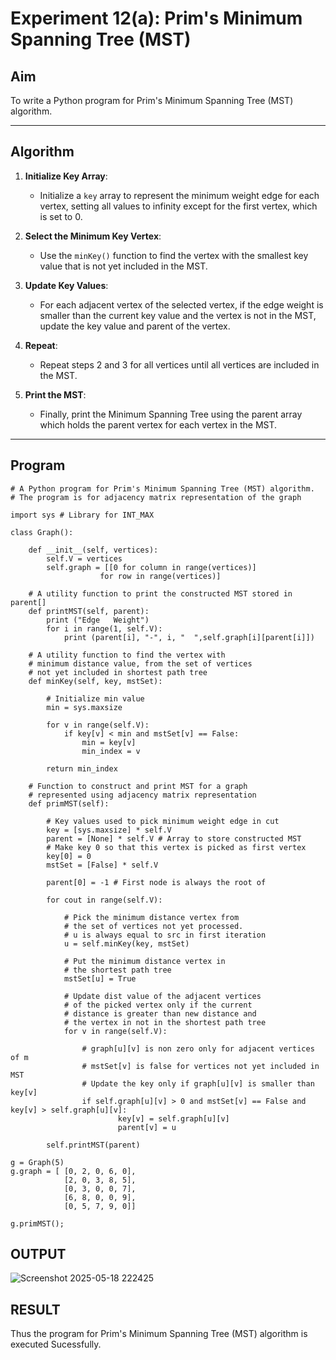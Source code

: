 # Experiment 12(a): Prim's Minimum Spanning Tree (MST)

## Aim
To write a Python program for Prim's Minimum Spanning Tree (MST) algorithm.

---

## Algorithm

1. **Initialize Key Array**:
   - Initialize a `key` array to represent the minimum weight edge for each vertex, setting all values to infinity except for the first vertex, which is set to 0.

2. **Select the Minimum Key Vertex**:
   - Use the `minKey()` function to find the vertex with the smallest key value that is not yet included in the MST.

3. **Update Key Values**:
   - For each adjacent vertex of the selected vertex, if the edge weight is smaller than the current key value and the vertex is not in the MST, update the key value and parent of the vertex.

4. **Repeat**:
   - Repeat steps 2 and 3 for all vertices until all vertices are included in the MST.

5. **Print the MST**:
   - Finally, print the Minimum Spanning Tree using the parent array which holds the parent vertex for each vertex in the MST.

---

## Program

```
# A Python program for Prim's Minimum Spanning Tree (MST) algorithm.
# The program is for adjacency matrix representation of the graph

import sys # Library for INT_MAX

class Graph():

	def __init__(self, vertices):
		self.V = vertices
		self.graph = [[0 for column in range(vertices)]
					for row in range(vertices)]

	# A utility function to print the constructed MST stored in parent[]
	def printMST(self, parent):
		print ("Edge   Weight")
		for i in range(1, self.V):
			print (parent[i], "-", i, "  ",self.graph[i][parent[i]])

	# A utility function to find the vertex with
	# minimum distance value, from the set of vertices
	# not yet included in shortest path tree
	def minKey(self, key, mstSet):

		# Initialize min value
		min = sys.maxsize

		for v in range(self.V):
			if key[v] < min and mstSet[v] == False:
				min = key[v]
				min_index = v

		return min_index

	# Function to construct and print MST for a graph
	# represented using adjacency matrix representation
	def primMST(self):

		# Key values used to pick minimum weight edge in cut
		key = [sys.maxsize] * self.V
		parent = [None] * self.V # Array to store constructed MST
		# Make key 0 so that this vertex is picked as first vertex
		key[0] = 0
		mstSet = [False] * self.V

		parent[0] = -1 # First node is always the root of

		for cout in range(self.V):

			# Pick the minimum distance vertex from
			# the set of vertices not yet processed.
			# u is always equal to src in first iteration
			u = self.minKey(key, mstSet)

			# Put the minimum distance vertex in
			# the shortest path tree
			mstSet[u] = True

			# Update dist value of the adjacent vertices
			# of the picked vertex only if the current
			# distance is greater than new distance and
			# the vertex in not in the shortest path tree
			for v in range(self.V):

				# graph[u][v] is non zero only for adjacent vertices of m
				# mstSet[v] is false for vertices not yet included in MST
				# Update the key only if graph[u][v] is smaller than key[v]
				if self.graph[u][v] > 0 and mstSet[v] == False and key[v] > self.graph[u][v]:
						key[v] = self.graph[u][v]
						parent[v] = u

		self.printMST(parent)

g = Graph(5)
g.graph = [ [0, 2, 0, 6, 0],
			[2, 0, 3, 8, 5],
			[0, 3, 0, 0, 7],
			[6, 8, 0, 0, 9],
			[0, 5, 7, 9, 0]]

g.primMST();
```

## OUTPUT
![Screenshot 2025-05-18 222425](https://github.com/user-attachments/assets/9465565e-d45e-4c3d-bd59-fda85d6b0ae2)

## RESULT
Thus the program for Prim's Minimum Spanning Tree (MST) algorithm is executed Sucessfully.
